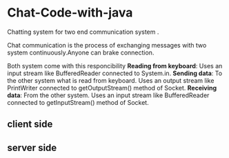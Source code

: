 # Chat-Code-with-java
Chatting system for two end communication system .

Chat communication is the process of exchanging messages with two system continuously.Anyone can brake connection.

Both system come with this responcibility
**Reading from keyboard**: Uses an input stream like BufferedReader connected to System.in.
**Sending data**: To the other system what is read from keyboard. Uses an output stream like PrintWriter connected to getOutputStream() method of Socket.
**Receiving data**: From the other system. Uses an input stream like BufferedReader connected to getInputStream() method of Socket.
 
 ## client side 
 ## server side
